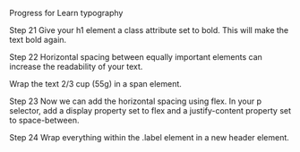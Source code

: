 Progress for Learn typography

Step 21
Give your h1 element a class attribute set to bold. This will make the text bold again.

Step 22
Horizontal spacing between equally important elements can increase the readability of your text.

Wrap the text 2/3 cup (55g) in a span element.

Step 23
Now we can add the horizontal spacing using flex. In your p selector, add a display property set to flex and a justify-content property set to space-between.

Step 24
Wrap everything within the .label element in a new header element.
